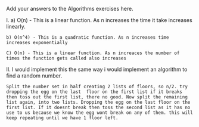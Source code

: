 Add your answers to the Algorithms exercises here.

I.
    a) O(n) - This is a linear function. As n increases the time it take increases linearly.

    b) O(n^4) - This is a quadratic function. As n increases time increases exponentially

    C) O(n) - This is a linear function. As n increaces the number of times the function gets called also increases

II.
    I would implement this the same way i would implement an algorithm to find a random number. 

    Split the number set in half creating 2 lists of floors, so n/2. try dropping the egg on the last  floor on the first list if it breaks then toss out the first list, there no good. Now split the remaining list again, into two lists. Dropping the egg on the last floor on the first list. If it doesnt break then toss the second list as it has no use to us because we know the egg wont break on any of them. this will keep repeating until we have 1 floor left.
